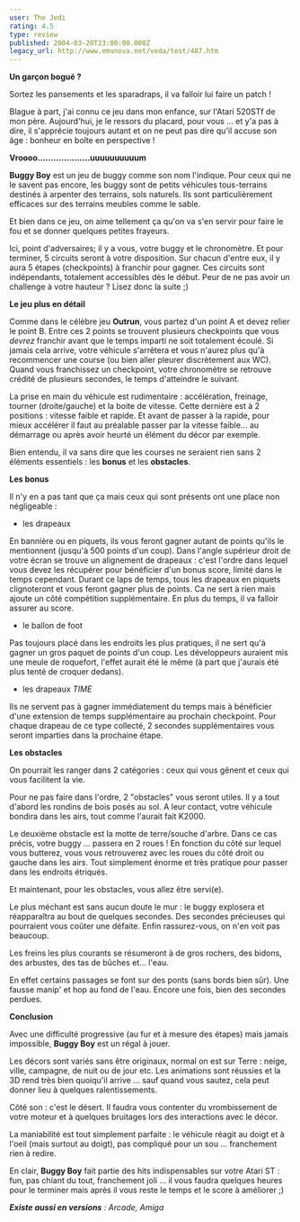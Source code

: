 ```yaml
---
user: The Jedi
rating: 4.5
type: review
published: 2004-03-20T23:00:00.000Z
legacy_url: http://www.emunova.net/veda/test/487.htm
---
```

**Un garçon bogué ?**  

Sortez les pansements et les sparadraps, il va falloir lui faire un patch !  

Blague à part, j'ai connu ce jeu dans mon enfance, sur l'Atari 520STf de mon père. Aujourd'hui, je le ressors du placard, pour vous ... et y'a pas à dire, il s'apprécie toujours autant et on ne peut pas dire qu'il accuse son âge : bonheur en boîte en perspective !  

  

  

**Vroooo....................uuuuuuuuuum**  

**Buggy Boy** est un jeu de buggy comme son nom l'indique. Pour ceux qui ne le savent pas encore, les buggy sont de petits véhicules tous-terrains destinés à arpenter des terrains, sols naturels. Ils sont particulièrement efficaces sur des terrains meubles comme le sable.  

Et bien dans ce jeu, on aime tellement ça qu'on va s'en servir pour faire le fou et se donner quelques petites frayeurs.  

  

Ici, point d'adversaires; il y a vous, votre buggy et le chronomètre. Et pour terminer, 5 circuits seront à votre disposition. Sur chacun d'entre eux, il y aura 5 étapes (checkpoints) à franchir pour gagner. Ces circuits sont indépendants, totalement accessibles dès le début. Peur de ne pas avoir un challenge à votre hauteur ? Lisez donc la suite ;)  

  

  

**Le jeu plus en détail**  

Comme dans le célèbre jeu **Outrun**, vous partez d'un point A et devez relier le point B. Entre ces 2 points se trouvent plusieurs checkpoints que vous _devrez_ franchir avant que le temps imparti ne soit totalement écoulé. Si jamais cela arrive, votre véhicule s'arrêtera et vous n'aurez plus qu'à recommencer une course (ou bien aller pleurer discrètement aux WC). Quand vous franchissez un checkpoint, votre chronomètre se retrouve crédité de plusieurs secondes, le temps d'atteindre le suivant.  

  

La prise en main du véhicule est rudimentaire : accélération, freinage, tourner (droite/gauche) et la boite de vitesse. Cette dernière est à 2 positions : vitesse faible et rapide. Et avant de passer à la rapide, pour mieux accélérer il faut au préalable passer par la vitesse faible... au démarrage ou après avoir heurté un élément du décor par exemple.  

  

Bien entendu, il va sans dire que les courses ne seraient rien sans 2 éléments essentiels : les **bonus** et les **obstacles**.  

  

  

**Les bonus**  

Il n'y en a pas tant que ça mais ceux qui sont présents ont une place non négligeable :  

- les drapeaux  

En bannière ou en piquets, ils vous feront gagner autant de points qu'ils le mentionnent (jusqu'à 500 points d'un coup). Dans l'angle supérieur droit de votre écran se trouve un alignement de drapeaux : c'est l'ordre dans lequel vous devez les récupérer pour bénéficier d'un bonus score, limité dans le temps cependant. Durant ce laps de temps, tous les drapeaux en piquets clignoteront et vous feront gagner plus de points. Ca ne sert à rien mais ajoute un côté compétition supplémentaire. En plus du temps, il va falloir assurer au score.  

- le ballon de foot  

Pas toujours placé dans les endroits les plus pratiques, il ne sert qu'à gagner un gros paquet de points d'un coup. Les développeurs auraient mis une meule de roquefort, l'effet aurait été le même (à part que j'aurais été plus tenté de croquer dedans).  

- les drapeaux _TIME_  

Ils ne servent pas à gagner immédiatement du temps mais à bénéficier d'une extension de temps supplémentaire au prochain checkpoint. Pour chaque drapeau de ce type collecté, 2 secondes supplémentaires vous seront imparties dans la prochaine étape.  

  

  

**Les obstacles**  

On pourrait les ranger dans 2 catégories : ceux qui vous gênent et ceux qui vous facilitent la vie.  

Pour ne pas faire dans l'ordre, 2 "obstacles" vous seront utiles. Il y a tout d'abord les rondins de bois posés au sol. A leur contact, votre véhicule bondira dans les airs, tout comme l'aurait fait K2000\.  

Le deuxième obstacle est la motte de terre/souche d'arbre. Dans ce cas précis, votre buggy ... passera en 2 roues ! En fonction du côté sur lequel vous butterez, vous vous retrouverez avec les roues du côté droit ou gauche dans les airs. Tout simplement énorme et très pratique pour passer dans les endroits étriqués.  

  

Et maintenant, pour les obstacles, vous allez être servi(e).  

Le plus méchant est sans aucun doute le mur : le buggy explosera et réapparaîtra au bout de quelques secondes. Des secondes précieuses qui pourraient vous coûter une défaite. Enfin rassurez-vous, on n'en voit pas beaucoup.  

Les freins les plus courants se résumeront à de gros rochers, des bidons, des arbustes, des tas de bûches et... l'eau.  

En effet certains passages se font sur des ponts (sans bords bien sûr). Une fausse manip' et hop au fond de l'eau. Encore une fois, bien des secondes perdues.  

  

  

**Conclusion**  

Avec une difficulté progressive (au fur et à mesure des étapes) mais jamais impossible, **Buggy Boy** est un régal à jouer.  

Les décors sont variés sans être originaux, normal on est sur Terre : neige, ville, campagne, de nuit ou de jour etc. Les animations sont réussies et la 3D rend très bien quoiqu'il arrive ... sauf quand vous sautez, cela peut donner lieu à quelques ralentissements.  

Côté son : c'est le désert. Il faudra vous contenter du vrombissement de votre moteur et à quelques bruitages lors des interactions avec le décor.  

La maniabilité est tout simplement parfaite : le véhicule réagit au doigt et à l'oeil (mais surtout au doigt), pas compliqué pour un sou ... franchement rien à redire.  

  

En clair, **Buggy Boy** fait partie des hits indispensables sur votre Atari ST : fun, pas chiant du tout, franchement joli ... il vous faudra quelques heures pour le terminer mais après il vous reste le temps et le score à améliorer ;)  

  

_**Existe aussi en versions** : Arcade, Amiga_